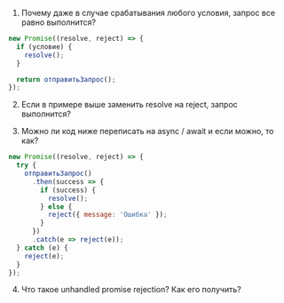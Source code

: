 1. Почему даже в случае срабатывания любого условия, запрос все равно выполнится?
```js
new Promise((resolve, reject) => {
  if (условие) {
    resolve();
  }

  return отправитьЗапрос();
});
```
2. Если в примере выше заменить resolve на reject, запрос выполнится?

3. Можно ли код ниже переписать на async / await и если можно, то как?

```js
new Promise((resolve, reject) => {
  try {
    отправитьЗапрос()
      .then(success => {
        if (success) {
          resolve();
        } else {
          reject({ message: 'Ошибка' });
        }
      })
      .catch(e => reject(e));
  } catch (e) {
    reject(e);
  }
});
```

4. Что такое unhandled promise rejection? Как его получить?